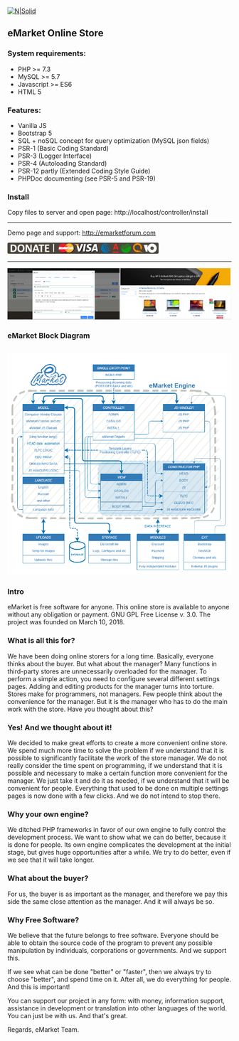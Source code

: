 [![N|Solid](https://github.com/musicman3/eMarket/blob/master/view/default/catalog/images/emarket.png)](https://github.com/musicman3/eMarket)
## eMarket Online Store

### System requirements: 
  - PHP >= 7.3
  - MySQL >= 5.7
  - Javascript >= ES6
  - HTML 5

### Features: 
  - Vanilla JS
  - Bootstrap 5
  - SQL + noSQL concept for query optimization (MySQL json fields)
  - PSR-1 (Basic Coding Standard)
  - PSR-3 (Logger Interface)
  - PSR-4 (Autoloading Standard)
  - PSR-12 partly (Extended Coding Style Guide)
  - PHPDoc documenting (see PSR-5 and PSR-19)

### Install  
Copy files to server and open page: http://localhost/controller/install

---
  
Demo page and support: http://emarketforum.com

[![N|Solid](https://raw.githubusercontent.com/musicman3/eMarketHandler/main/donate.png)](https://funding.wmtransfer.com/widgets/horizontal/9971da3b-1647-48c0-8563-a84241a33eac?bt=0&hs=1&sum=5)
  
---
[![N|Solid](https://raw.githubusercontent.com/musicman3/eMarketHandler/main/header.png)](https://raw.githubusercontent.com/musicman3/eMarketHandler/main/header.png)
### eMarket Block Diagram  
[![N|Solid](https://raw.githubusercontent.com/musicman3/eMarketHandler/main/eMarket.png)](https://raw.githubusercontent.com/musicman3/eMarketHandler/main/eMarket.png)
---
### Intro  
eMarket is free software for anyone. This online store is available to anyone without any obligation or payment. GNU GPL Free License v. 3.0. The project was founded on March 10, 2018.

### What is all this for?
We have been doing online storers for a long time. Basically, everyone thinks about the buyer. But what about the manager? Many functions in third-party stores are unnecessarily overloaded for the manager. To perform a simple action, you need to configure several different settings pages. Adding and editing products for the manager turns into torture. Stores make for programmers, not managers. Few people think about the convenience for the manager. But it is the manager who has to do the main work with the store. Have you thought about this?

### Yes! And we thought about it!
We decided to make great efforts to create a more convenient online store. We spend much more time to solve the problem if we understand that it is possible to significantly facilitate the work of the store manager. We do not really consider the time spent on programming, if we understand that it is possible and necessary to make a certain function more convenient for the manager. We just take it and do it as needed, if we understand that it will be convenient for people. Everything that used to be done on multiple settings pages is now done with a few clicks. And we do not intend to stop there.

### Why your own engine?
We ditched PHP frameworks in favor of our own engine to fully control the development process. We want to show what we can do better, because it is done for people. Its own engine complicates the development at the initial stage, but gives huge opportunities after a while. We try to do better, even if we see that it will take longer.

### What about the buyer?
For us, the buyer is as important as the manager, and therefore we pay this side the same close attention as the manager. And it will always be so.

### Why Free Software?
We believe that the future belongs to free software. Everyone should be able to obtain the source code of the program to prevent any possible manipulation by individuals, corporations or governments. And we support this.

If we see what can be done "better" or "faster", then we always try to choose "better", and spend time on it. After all, we do everything for people. And this is important!

You can support our project in any form: with money, information support, assistance in development or translation into other languages of the world. You can just be with us. And that's great.

Regards, eMarket Team.
